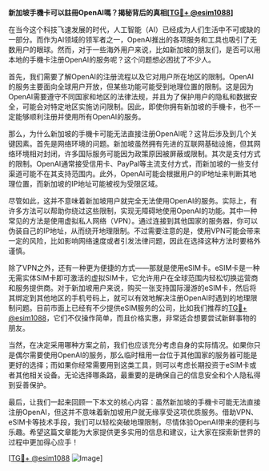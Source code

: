 **新加坡手機卡可以註冊OpenAI嗎？揭秘背后的真相[[TG💪+ @esim1088](https://t.me/s/esim1088)]**

在当今这个科技飞速发展的时代，人工智能（AI）已经成为人们生活中不可或缺的一部分。而作为AI领域的领军者之一，OpenAI推出的各项服务和工具也吸引了无数用户的眼球。然而，对于一些海外用户来说，比如新加坡的朋友们，是否可以用本地的手機卡注册OpenAI的服务呢？这个问题想必困扰了不少人。

首先，我们需要了解OpenAI的注册流程以及它对用户所在地区的限制。OpenAI的服务主要面向全球用户开放，但某些功能可能受到地理位置的限制。这是因为OpenAI需要遵守不同国家和地区的法律法规，并且为了保护用户的隐私和数据安全，可能会对特定地区实施访问限制。因此，即使你拥有新加坡的手機卡，也不一定能够顺利注册并使用所有OpenAI的服务。

那么，为什么新加坡的手機卡可能无法直接注册OpenAI呢？这背后涉及到几个关键因素。首先是网络环境的问题。新加坡虽然拥有先进的互联网基础设施，但其网络环境相对封闭，许多国际服务可能因为政策原因被屏蔽或限制。其次是支付方式的限制。OpenAI通常接受信用卡、PayPal等主流支付方式，而新加坡的一些支付渠道可能不在其支持范围内。此外，OpenAI可能会根据用户的IP地址来判断其地理位置，而新加坡的IP地址可能被视为受限区域。

尽管如此，这并不意味着新加坡用户就完全无法使用OpenAI的服务。实际上，有许多方法可以帮助你绕过这些限制，实现无障碍地使用OpenAI的功能。其中一种常见的方法是使用虚拟私人网络（VPN）。通过连接到其他国家的服务器，你可以伪装自己的IP地址，从而绕开地理限制。不过需要注意的是，使用VPN可能会带来一定的风险，比如影响网络速度或者引发法律问题，因此在选择这种方法时要格外谨慎。

除了VPN之外，还有一种更为便捷的方式——那就是使用eSIM卡。eSIM卡是一种无需实体SIM卡即可激活的虚拟SIM卡，它允许用户在全球范围内轻松切换运营商和服务提供商。对于新加坡用户来说，购买一张支持国际漫游的eSIM卡，然后将其绑定到其他地区的手机号码上，就可以有效地解决注册OpenAI时遇到的地理限制问题。目前市面上已经有不少提供eSIM服务的公司，比如我们推荐的[TG💪+ @esim1088](https://t.me/s/esim1088)，它们不仅操作简单，而且价格实惠，非常适合想要尝试新鲜事物的朋友。

当然，在决定采用哪种方案之前，我们也应该充分考虑自身的实际情况。如果你只是偶尔需要使用OpenAI的服务，那么临时租用一台位于其他国家的服务器可能是更好的选择；而如果你经常需要用到这类工具，则可以考虑长期投资于eSIM卡或者其他相关设备。无论选择哪条路，最重要的是确保自己的信息安全和个人隐私得到妥善保护。

最后，让我们一起来回顾一下本文的核心内容：虽然新加坡的手機卡可能无法直接注册OpenAI，但这并不意味着新加坡用户就无缘享受这项优质服务。借助VPN、eSIM卡等技术手段，我们可以轻松突破地理限制，尽情体验OpenAI带来的便利与乐趣。希望这篇文章能为大家提供更多实用的信息和建议，让大家在探索新世界的过程中更加得心应手！

[[TG💪+ @esim1088](https://t.me/s/esim1088) ![Image](https://i.postimg.cc/4NQfJmqS/Snipaste-2025-05-13-00-14-12.png)]
